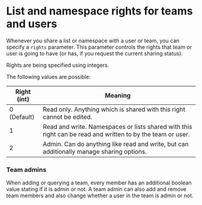 # List and namespace rights for teams and users

Whenever you share a list or namespace with a user or team, you can specify a `rights` parameter. 
This parameter controls the rights that team or user is going to have (or has, if you request the current sharing status).

Rights are being specified using integers.

The following values are possible:

| Right (int) | Meaning |
|-------------|---------|
| 0 (Default) | Read only. Anything which is shared with this right cannot be edited. |
| 1 | Read and write. Namespaces or lists shared with this right can be read and written to by the team or user. |
| 2 | Admin. Can do anything like read and write, but can additionally manage sharing options. |

### Team admins

When adding or querying a team, every member has an additional boolean value stating if it is admin or not.
A team admin can also add and remove team members and also change whether a user in the team is admin or not.